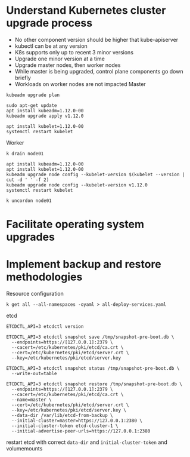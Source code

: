 # Understand Kubernetes cluster upgrade process
* No other component version should be higher that kube-apiserver
* kubectl can be at any version
* K8s supports only up to recent 3 minor versions
* Upgrade one minor version at a time
* Upgrade master nodes, then worker nodes
* While master is being upgraded, control plane components go down briefly
* Workloads on worker nodes are not impacted
Master
```
kubeadm upgrade plan
```
```
sudo apt-get update
apt install kubeadm=1.12.0-00
kubeadm upgrade apply v1.12.0
```
```
apt install kubelet=1.12.0-00
systemctl restart kubelet
```
Worker
```
k drain node01
```
```
apt install kubeadm=1.12.0-00
apt install kubelet=1.12.0-00
kubeadm upgrade node config --kubelet-version $(kubelet --version | cut -d ' ' -f 2)
kubeadm upgrade node config --kubelet-version v1.12.0
systemctl restart kubelet
```
```
k uncordon node01
```
# Facilitate operating system upgrades
# Implement backup and restore methodologies
Resource configuration
```
k get all --all-namespaces -oyaml > all-deploy-services.yaml
```
etcd
```
ETCDCTL_API=3 etcdctl version

ETCDCTL_API=3 etcdctl snapshot save /tmp/snapshot-pre-boot.db \
  --endpoints=https://[127.0.0.1]:2379 \
  --cacert=/etc/kubernetes/pki/etcd/ca.crt \
  --cert=/etc/kubernetes/pki/etcd/server.crt \
  --key=/etc/kubernetes/pki/etcd/server.key

ETCDCTL_API=3 etcdctl snapshot status /tmp/snapshot-pre-boot.db \
  --write-out=table

ETCDCTL_API=3 etcdctl snapshot restore /tmp/snapshot-pre-boot.db \
  --endpoints=https://[127.0.0.1]:2379 \
  --cacert=/etc/kubernetes/pki/etcd/ca.crt \
  --name=master \
  --cert=/etc/kubernetes/pki/etcd/server.crt \
  --key=/etc/kubernetes/pki/etcd/server.key \
  --data-dir /var/lib/etcd-from-backup \
  --initial-cluster=master=https://127.0.0.1:2380 \
  --initial-cluster-token etcd-cluster-1 \
  --initial-advertise-peer-urls=https://127.0.0.1:2380   
```
restart etcd with correct `data-dir` and `initial-cluster-token` and volumemounts

